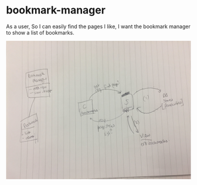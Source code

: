 # bookmark-manager

As a user,
So I can easily find the pages I like,
I want the bookmark manager to show a list of bookmarks.

![domain model](./images/IMG_1906.JPG)
